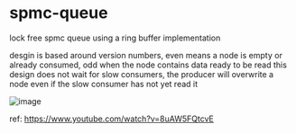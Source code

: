 # spmc-queue
lock free spmc queue using a ring buffer implementation 

desgin is based around version numbers, even means a node is empty or already consumed, odd when the node contains data ready to be read 
this design does not wait for slow consumers, the producer will overwrite a node even if the slow consumer has not yet read it 

![image](https://github.com/user-attachments/assets/c04c80e7-51dd-4325-866a-5733acdbe0ad)

ref: https://www.youtube.com/watch?v=8uAW5FQtcvE
